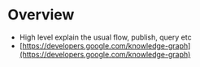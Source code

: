 # Overview

* High level explain the usual flow, publish, query etc
* [https://developers.google.com/knowledge-graph](https://developers.google.com/knowledge-graph)
